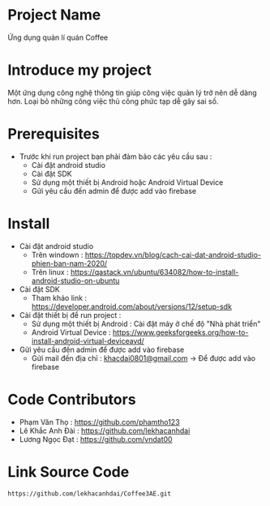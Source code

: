 
# Project Name 
 Ứng dụng quản lí quán Coffee 

# Introduce my project
 Một ứng dụng công nghệ thông tin giúp công việc quản lý trở nên dễ dàng hơn. Loại bỏ những công việc thủ công phức tạp dễ gây sai số.

# Prerequisites 

- Trước khi run project bạn phải đảm bảo các yêu cầu sau :
    + Cài đặt android studio 
    + Cài đặt SDK 
    + Sử dụng một thiết bị Android hoặc Android Virtual Device 
    + Gửi yêu cầu đến admin để được add vào firebase

# Install 

- Cài đặt android studio 
    + Trên windown :  https://topdev.vn/blog/cach-cai-dat-android-studio-phien-ban-nam-2020/
    + Trên linux   :  https://qastack.vn/ubuntu/634082/how-to-install-android-studio-on-ubuntu
- Cài đặt SDK 
    + Tham khảo link :  https://developer.android.com/about/versions/12/setup-sdk
- Cài đặt thiết bị để run project :
    + Sử dụng một thiết bị Android : Cài đặt máy ở chế độ "Nhà phát triển"
    + Android Virtual Device : https://www.geeksforgeeks.org/how-to-install-android-virtual-deviceavd/
- Gửi yêu cầu đến admin để được add vào firebase 
    + Gửi mail đến địa chỉ : khacdai0801@gmail.com -> Để được add vào firebase  

# Code Contributors
- Phạm Văn Thọ : https://github.com/phamtho123
- Lê Khắc Anh Đài : https://github.com/lekhacanhdai
- Lương Ngọc Đạt : https://github.com/vndat00

# Link Source Code 
    https://github.com/lekhacanhdai/Coffee3AE.git